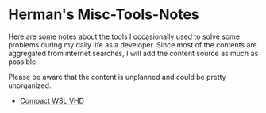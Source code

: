# Herman's Misc-Tools-Notes

Here are some notes about the tools I occasionally used to solve some problems during my daily life as a developer.  Since most of the contents are aggregated from internet searches, I will add the content source as much as possible. 

Please be aware that the content is unplanned and could be pretty unorganized. 

- [Compact WSL VHD](./wsl/compact-wsl-vhd.md)
